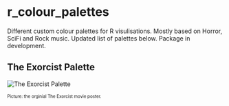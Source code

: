 # r_colour_palettes

Different custom colour palettes for R visulisations. Mostly based on Horror, SciFi and Rock music. Updated list of palettes below. Package in development.

## The Exorcist Palette

![The Exorcist Palette](rcolourpalettes/exorcist/images/exorcistcolourpaletteexample.png)

<font size="1"> Picture: the orginial The Exorcist movie poster.</font>







